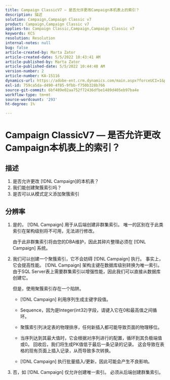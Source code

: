 ```yaml
---
title: Campaign ClassicV7 — 是否允许更改Campaign本机表上的索引？
description: 描述
solution: Campaign,Campaign Classic v7
product: Campaign,Campaign Classic v7
applies-to: Campaign Classic,Campaign,Campaign Classic v7
keywords: KCS
resolution: Resolution
internal-notes: null
bug: false
article-created-by: Marta Zator
article-created-date: 5/5/2022 10:43:41 AM
article-published-by: Marta Zator
article-published-date: 5/5/2022 10:44:48 AM
version-number: 2
article-number: KA-15116
dynamics-url: https://adobe-ent.crm.dynamics.com/main.aspx?forceUCI=1&pagetype=entityrecord&etn=knowledgearticle&id=126c1838-60cc-ec11-a7b5-6045bd00dbbc
exl-id: 759ca5da-d490-4f85-9fbb-f750b328b766
source-git-commit: 6bf489e02aa752f72436dfbe1489d405eb97ba4e
workflow-type: tm+mt
source-wordcount: '293'
ht-degree: 1%

---
```


# Campaign ClassicV7 — 是否允许更改Campaign本机表上的索引？

## 描述

1. 是否允许更改 [!DNL Campaign]的本机表？
1. 我们能创建聚簇索引吗？
1. 是否可以从模式定义添加聚簇索引

## 分辨率

1. 是的， [!DNL Campaign] 用于从后端创建非群集索引。 唯一的区别在于此类索引在架构级别将不可用，无法进行修改。 

   由于此非群集索引将由您的DBA维护，因此其碎片整理必须在 [!DNL Campaign] 系统。

1. 我们可以创建一个聚簇索引，它不会妨碍 [!DNL Campaign] 执行。 事实上，它会提高性能。 [!DNL Campaign] 架构主键在数据库级别转换为唯一索引。 由于SQL Server表上需要群集索引以增强性能，因此我们可以直接从数据库创建它。

   但是，使用聚簇索引存在一个陷阱。 

   - [!DNL Campaign] 利用序列生成主键字段值。

   - Sequence，因为是Integer(int32)字段，请键入它在0和最高值之间循环。

   - 聚簇索引列决定表的物理排序，任何新插入都可能导致页面的物理移位。

   - 当序列达到其最大值时，它会根据对序列进行的配置，循环到其负极端值或0。 回收后，我们将生成PK值低于最后一条记录的记录。 这会导致在表格的现有页面上插入记录，从而导致多次转换。 

   - [!DNL Campaign] 执行批量插入/更新，因此可能会产生不良影响。

1. 否，如 [!DNL Campaign] 仅允许创建唯一索引。 必须从后端创建群集索引。
